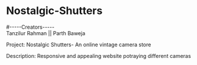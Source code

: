 # Nostalgic-Shutters
#-----Creators-----  
Tanzilur Rahman || Parth Baweja

Project: Nostalgic Shutters- An online vintage camera store

Description: Responsive and appealing website potraying different cameras
